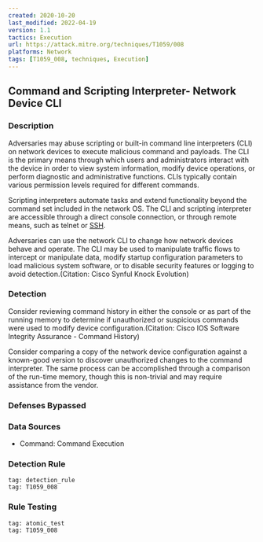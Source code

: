```yaml
---
created: 2020-10-20
last_modified: 2022-04-19
version: 1.1
tactics: Execution
url: https://attack.mitre.org/techniques/T1059/008
platforms: Network
tags: [T1059_008, techniques, Execution]
---
```


## Command and Scripting Interpreter- Network Device CLI

### Description

Adversaries may abuse scripting or built-in command line interpreters (CLI) on network devices to execute malicious command and payloads. The CLI is the primary means through which users and administrators interact with the device in order to view system information, modify device operations, or perform diagnostic and administrative functions. CLIs typically contain various permission levels required for different commands. 

Scripting interpreters automate tasks and extend functionality beyond the command set included in the network OS. The CLI and scripting interpreter are accessible through a direct console connection, or through remote means, such as telnet or [SSH](https://attack.mitre.org/techniques/T1021/004).

Adversaries can use the network CLI to change how network devices behave and operate. The CLI may be used to manipulate traffic flows to intercept or manipulate data, modify startup configuration parameters to load malicious system software, or to disable security features or logging to avoid detection.(Citation: Cisco Synful Knock Evolution)

### Detection

Consider reviewing command history in either the console or as part of the running memory to determine if unauthorized or suspicious commands were used to modify device configuration.(Citation: Cisco IOS Software Integrity Assurance - Command History)

Consider comparing a copy of the network device configuration against a known-good version to discover unauthorized changes to the command interpreter. The same process can be accomplished through a comparison of the run-time memory, though this is non-trivial and may require assistance from the vendor.

### Defenses Bypassed



### Data Sources

  - Command: Command Execution
### Detection Rule

```query
tag: detection_rule
tag: T1059_008
```

### Rule Testing

```query
tag: atomic_test
tag: T1059_008
```
